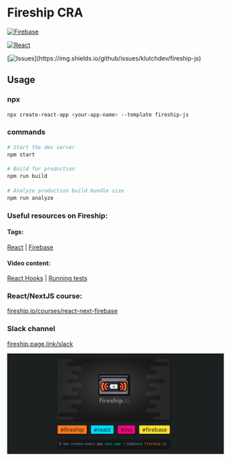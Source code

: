 # Fireship CRA

[![Firebase](https://img.shields.io/npm/v/firebase?label=firebase&style=for-the-badge&color=FFCA28&labelColor=151718&logo=firebase)](https://firebase.com)

[![React](https://img.shields.io/npm/v/react?label=react&style=for-the-badge&color=61dafb&labelColor=151718&logo=react)](https://reactjs.com)

[![Issues](https://img.shields.io/github/issues/klutchdev/fireship-js?style=for-the-badge&labelColor=151718&color=success&logo='📼')](https://img.shields.io/github/issues/klutchdev/fireship-js)

## Usage

### npx

```bash
npx create-react-app <your-app-name> --template fireship-js
```

### commands

```bash
# Start the dev server
npm start

# Build for production
npm run build

# Analyze production build bundle size 
npm run analyze
```

### Useful resources on Fireship:

#### Tags:

[React](https://fireship.io/tags/react/) |
[Firebase](https://fireship.io/tags/firebase/)

#### Video content:

[React Hooks](https://www.youtube.com/watch?v=TNhaISOUy6Q) |
[Running tests](https://www.youtube.com/watch?v=Jv2uxzhPFl4)

### React/NextJS course:

[fireship.io/courses/react-next-firebase](https://fireship.io/courses/react-next-firebase/)

### Slack channel

[fireship.page.link/slack](https://fireship.page.link/slack)


![Preview](./preview.png)
